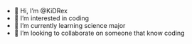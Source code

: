 - 👋 Hi, I’m @KiDRex
- 👀 I’m interested in coding
- 🌱 I’m currently learning science major
- 💞️ I’m looking to collaborate on someone that know coding

<!---
KiDRex/KiDRex is a ✨ special ✨ repository because its `README.md` (this file) appears on your GitHub profile.
You can click the Preview link to take a look at your changes.
--->
